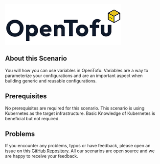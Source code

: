 ![OpenTofu Logo](../../assets/logos/opentofu.png)

## About this Scenario

You will how you can use variables in OpenTofu. Variables are a way to parameterize your configurations and are an important aspect when building generic and reusable configurations.

## Prerequisites

No prerequisites are required for this scenario. This scenario is using Kubernetes as the target infrastructure. Basic Knowledge of Kubernetes is beneficial but not required.

## Problems

If you encounter any problems, typos or have feedback, please open an issue on this [GitHub Repository](https://github.com/peak-scale/killercoda). All our scenarios are open source and we are happy to receive your feedback.
